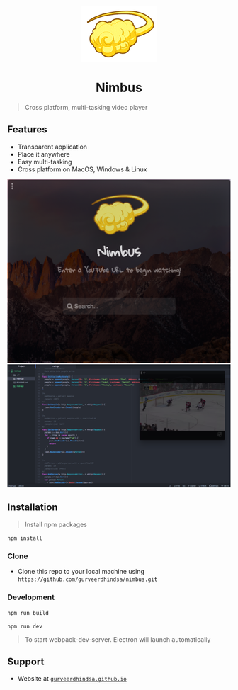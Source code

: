 <p align="center">
  <img src="screenshots/nimbus.png">
  <h1 align="center">Nimbus</h1>
</p>

> Cross platform, multi-tasking video player

## Features
- Transparent application
- Place it anywhere
- Easy multi-tasking
- Cross platform on MacOS, Windows & Linux

![alt text](screenshots/application.png "App")
![alt text](screenshots/demo.png "Demo")

## Installation
> Install npm packages
```
npm install
```

### Clone
- Clone this repo to your local machine using `https://github.com/gurveerdhindsa/nimbus.git`

### Development
```
npm run build
```
```
npm run dev
```
> To start webpack-dev-server. Electron will launch automatically

##  Support
- Website at <a href="https://gurveerdhindsa.github.io/portfolio/" target="_blank">`gurveerdhindsa.github.io`</a>